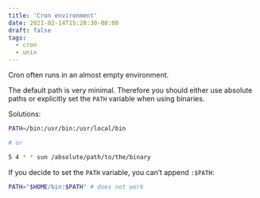 ```yaml
---
title: 'Cron environment'
date: 2021-02-14T15:28:30-08:00
draft: false
tags:
  - cron
  - unix
---
```


Cron often runs in an almost empty environment.

<!--more-->

The default path is very minimal. Therefore you should either use absolute paths or explicitly set the `PATH` variable when using binaries.

Solutions:

```bash
PATH=/bin:/usr/bin:/usr/local/bin

# or

5 4 * * sun /absolute/path/to/the/binary
```

If you decide to set the `PATH` variable, you can’t append `:$PATH`:

```bash
PATH="$HOME/bin:$PATH" # does not work
```
